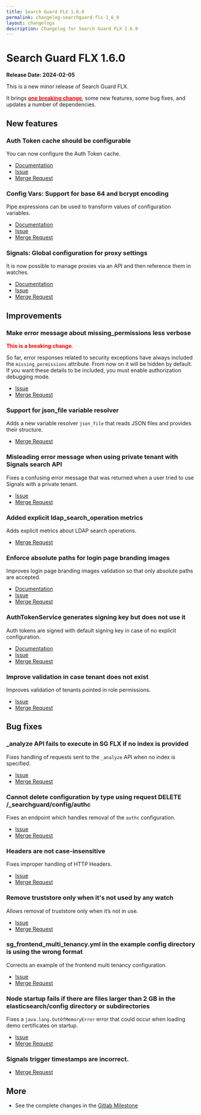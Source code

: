 ```yaml
---
title: Search Guard FLX 1.6.0
permalink: changelog-searchguard-flx-1_6_0
layout: changelogs
description: Changelog for Search Guard FLX 1.6.0
---
```

<!--- Copyright 2024 floragunn GmbH -->

# Search Guard FLX 1.6.0

**Release Date: 2024-02-05**

This is a new minor release of Search Guard FLX.

It brings **[<span style="color:red">one breaking change</span>](#make-error-message-about-missing_permissions-less-verbose)**, 
some new features, some bug fixes, and updates a number of dependencies.

## New features

### Auth Token cache should be configurable

You can now configure the Auth Token cache.

* [Documentation](search-guard-auth-tokens)
* [Issue](https://git.floragunn.com/search-guard/search-guard-suite-enterprise/-/issues/13)
* [Merge Request](https://git.floragunn.com/search-guard/search-guard-suite-enterprise/-/merge_requests/617)

### Config Vars: Support for base 64 and bcrypt encoding

Pipe expressions can be used to transform values of configuration variables.

* [Documentation](configuration-password-handling#using-pipe-expressions)
* [Issue](https://git.floragunn.com/search-guard/search-guard-suite-enterprise/-/issues/57)
* [Merge Request](https://git.floragunn.com/search-guard/search-guard-suite-enterprise/-/merge_requests/618)

### Signals: Global configuration for proxy settings

It is now possible to manage proxies via an API and then reference them in watches.

* [Documentation](elasticsearch-alerting-proxies)
* [Issue](https://git.floragunn.com/search-guard/search-guard-suite-enterprise/-/issues/123)
* [Merge Request](https://git.floragunn.com/search-guard/search-guard-suite-enterprise/-/merge_requests/556)


## Improvements

### Make error message about missing_permissions less verbose

<span style="color:red">**This is a breaking change**.</span>

So far, error responses related to security exceptions have always included the `missing_permissions` attribute. From now on it will be hidden by default.
If you want these details to be included, you must enable authorization debugging mode.

* [Issue](https://git.floragunn.com/search-guard/search-guard-suite-enterprise/-/issues/251)
* [Merge Request](https://git.floragunn.com/search-guard/search-guard-suite-enterprise/-/merge_requests/616)


### Support for json_file variable resolver

Adds a new variable resolver `json_file` that reads JSON files and provides their structure.

* [Merge Request](https://git.floragunn.com/search-guard/search-guard-suite-enterprise/-/merge_requests/608)

### Misleading error message when using private tenant with Signals search API

Fixes a confusing error message that was returned when a user tried to use Signals with a private tenant.

* [Issue](https://git.floragunn.com/search-guard/search-guard-suite-enterprise/-/issues/34)
* [Merge Request](https://git.floragunn.com/search-guard/search-guard-suite-enterprise/-/merge_requests/609)

### Added explicit ldap_search_operation metrics

Adds explicit metrics about LDAP search operations.

* [Merge Request](https://git.floragunn.com/search-guard/search-guard-suite-enterprise/-/merge_requests/562)

### Enforce absolute paths for login page branding images

Improves login page branding images validation so that only absolute paths are accepted.

* [Documentation](kibana-login-customizing)
* [Issue](https://git.floragunn.com/search-guard/search-guard-suite-enterprise/-/issues/109)
* [Merge Request](https://git.floragunn.com/search-guard/search-guard-suite-enterprise/-/merge_requests/565)

### AuthTokenService generates signing key but does not use it

Auth tokens are signed with default signing key in case of no explicit configuration.

* [Documentation](search-guard-auth-tokens)
* [Issue](https://git.floragunn.com/search-guard/search-guard-suite-enterprise/-/issues/79)
* [Merge Request](https://git.floragunn.com/search-guard/search-guard-suite-enterprise/-/merge_requests/535)

### Improve validation in case tenant does not exist

Improves validation of tenants pointed in role permissions.

* [Issue](https://git.floragunn.com/search-guard/search-guard-suite-enterprise/-/issues/167)
* [Merge Request](https://git.floragunn.com/search-guard/search-guard-suite-enterprise/-/merge_requests/587)

## Bug fixes

### _analyze API fails to execute in SG FLX if no index is provided

Fixes handling of requests sent to the `_analyze` API when no index is specified.

* [Issue](https://git.floragunn.com/search-guard/search-guard-suite-enterprise/-/issues/240)
* [Merge Request](https://git.floragunn.com/search-guard/search-guard-suite-enterprise/-/merge_requests/652)

### Cannot delete configuration by type using request DELETE /_searchguard/config/authc

Fixes an endpoint which handles removal of the `authc` configuration.

* [Issue](https://git.floragunn.com/search-guard/search-guard-suite-enterprise/-/issues/156)
* [Merge Request](https://git.floragunn.com/search-guard/search-guard-suite-enterprise/-/merge_requests/612)

### Headers are not case-insensitive

Fixes improper handling of HTTP Headers.

* [Issue](https://git.floragunn.com/search-guard/search-guard-suite-enterprise/-/issues/276)
* [Merge Request](https://git.floragunn.com/search-guard/search-guard-suite-enterprise/-/merge_requests/598)

### Remove truststore only when it's not used by any watch

Allows removal of truststore only when it’s not in use.

* [Issue](https://git.floragunn.com/search-guard/search-guard-suite-enterprise/-/issues/264)
* [Merge Request](https://git.floragunn.com/search-guard/search-guard-suite-enterprise/-/merge_requests/568)

### sg_frontend_multi_tenancy.yml in the example config directory is using the wrong format

Corrects an example of the frontend multi tenancy configuration.

* [Issue](https://git.floragunn.com/search-guard/search-guard-suite-enterprise/-/issues/261)
* [Merge Request](https://git.floragunn.com/search-guard/search-guard-suite-enterprise/-/merge_requests/558)

### Node startup fails if there are files larger than 2 GB in the elasticsearch/config directory or subdirectories

Fixes a `java.lang.OutOfMemoryError` error that could occur when loading demo certificates on startup.

* [Issue](https://git.floragunn.com/search-guard/search-guard-suite-enterprise/-/issues/259)
* [Merge Request](https://git.floragunn.com/search-guard/search-guard-suite-enterprise/-/merge_requests/559)

### Signals trigger timestamps are incorrect.
* [Merge Request](https://git.floragunn.com/search-guard/search-guard-suite-enterprise/-/merge_requests/626)

## More

* See the complete changes in the [Gitlab Milestone](https://git.floragunn.com/groups/search-guard/-/milestones/15)
